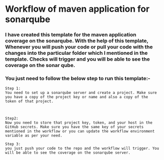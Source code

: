# Workflow of maven application  for sonarqube 

### I have created this template for the maven application coverage on the sonarqube. With the help of this template, Whenever you will push your code or pull your code with the changes into the particular folder which I mentioned in the template. Checks will trigger and you will be able to see the coverage on the sonar qube.

### You just need to follow the below step to run this template:-

```
Step 1: 
You need to set up a sonarqube server and create a project. Make sure you have a copy of the project key or name and also a copy of the token of that project.



Step2: 
Now you need to store that project key, token, and your host in the GitHub secrets. Make sure you have the same key of your secrets mentioned in the workflow or you can update the workflow environment variable as per your need.

Step 3: 
you just push your code to the repo and the workflow will trigger. You will be able to see the coverage on the sonarqube server.
````